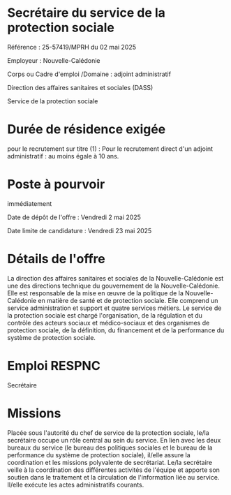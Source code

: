 # Secrétaire du service de la protection sociale

Référence : 25-57419/MPRH du 02 mai 2025

Employeur : Nouvelle-Calédonie

Corps ou Cadre d'emploi /Domaine : adjoint administratif

Direction des affaires sanitaires et sociales (DASS)

Service de la protection sociale

# Durée de résidence exigée

pour le recrutement sur titre (1) : Pour le recrutement direct d'un adjoint administratif : au moins égale à 10 ans.

# Poste à pourvoir

immédiatement

Date de dépôt de l'offre : Vendredi 2 mai 2025

Date limite de candidature : Vendredi 23 mai 2025

# Détails de l'offre

La direction des affaires sanitaires et sociales de la Nouvelle-Calédonie est une des directions technique du gouvernement de la Nouvelle-Calédonie. Elle est responsable de la mise en œuvre de la politique de la Nouvelle-Calédonie en matière de santé et de protection sociale. Elle comprend un service administration et support et quatre services métiers. Le service de la protection sociale est chargé l'organisation, de la régulation et du contrôle des acteurs sociaux et médico-sociaux et des organismes de protection sociale, de la définition, du financement et de la performance du système de protection sociale.

# Emploi RESPNC

Secrétaire

# Missions

Placée sous l'autorité du chef de service de la protection sociale, le/la secrétaire occupe un rôle central au sein du service. En lien avec les deux bureaux du service (le bureau des politiques sociales et le bureau de la performance du système de protection sociale), il/elle assure la coordination et les missions polyvalente de secrétariat. Le/la secrétaire veille à la coordination des différentes activités de l'équipe et apporte son soutien dans le traitement et la circulation de l'information liée au service. Il/elle exécute les actes administratifs courants.